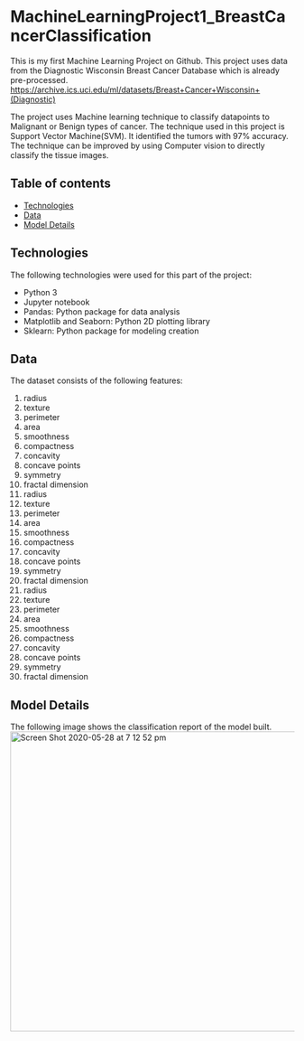 # MachineLearningProject1_BreastCancerClassification
This is my first Machine Learning Project on Github. This project uses data from the Diagnostic Wisconsin Breast Cancer Database which is already pre-processed. 
https://archive.ics.uci.edu/ml/datasets/Breast+Cancer+Wisconsin+(Diagnostic)

The project uses Machine learning technique to classify datapoints to Malignant or Benign types of cancer. The technique used in this project is Support Vector Machine(SVM). It identified the tumors with 97% accuracy. 
The technique can be improved by using Computer vision to directly classify the tissue images. 

## Table of contents
* [Technologies](#technologies)
* [Data](#data)
* [Model Details](#modeldetails)

## Technologies
  The following technologies were used for this part of the project:
  * Python 3
  * Jupyter notebook
  * Pandas: Python package for data analysis
  * Matplotlib and Seaborn: Python 2D plotting library
  * Sklearn: Python package for modeling creation

 ## Data 
 The dataset consists of the following features:
   1. radius 
   2. texture 
   3. perimeter 
   4. area 
   5. smoothness 
   6. compactness 
   7. concavity 
   8. concave points 
   9. symmetry 
   10. fractal dimension 
   11. radius 
   12. texture 
   13. perimeter
   14. area 
   15. smoothness 
   16. compactness 
   17. concavity 
   18. concave points 
   19. symmetry 
   20. fractal dimension 
   21. radius 
   22. texture 
   23. perimeter 
   24. area 
   25. smoothness 
   26. compactness 
   27. concavity 
   28. concave points 
   29. symmetry 
   30. fractal dimension

 ## Model Details
 The following image shows the classification report of the model built.
<img width="531" alt="Screen Shot 2020-05-28 at 7 12 52 pm" src="https://user-images.githubusercontent.com/39994111/85672213-fe74ac00-b705-11ea-98f8-b3449e2cc103.png">
